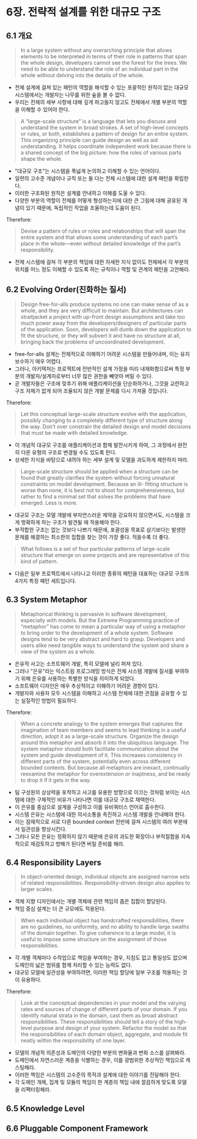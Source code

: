 # 6장. 전략적 설계를 위한 대규모 구조
## 6.1 개요

> In a large system without any overarching principle that allows elements to be interpreted in terms of their role in patterns that span the whole design, developers cannot see the forest for the trees. We need to be able to understand the role of an individual part in the whole without delving into the details of the whole.

- 전체 설계에 걸쳐 있는 패턴의 역할을 해석할 수 있는 포괄적인 원칙이 없는 대규모 시스템에서는 개발자는 나무를 위한 숲을 볼 수 없다.
- 우리는 전체의 세부 사항에 대해 깊게 파고들지 않고도 전체에서 개별 부분의 역할을 이해할 수 있어야 한다.

> A “large-scale structure” is a language that lets you discuss and understand the system in broad strokes. A set of high-level concepts or rules, or both, establishes a pattern of design for an entire system. This organizing principle can guide design as well as aid understanding. It helps coordinate independent work because there is a shared concept of the big picture: how the roles of various parts shape the whole.

- "대규모 구조"는 시스템을 폭넓게 논의하고 이해할 수 있는 언어이다.
- 일련의 고수준 개념이나 규칙 또는 둘 다는 전체 시스템에 대한 설계 패턴을 확립한다.
- 이러한 구조화된 원칙은 설계를 안내하고 이해를 도울 수 있다.
- 다양한 부분의 역할이 전체를 어떻게 형성하는지에 대한 큰 그림에 대해 공유된 개념이 있기 때문에, 독립적인 작업을 조율하는데 도움이 된다.


Therefore:

> Devise a pattern of rules or roles and relationships that will span the entire system and that allows some understanding of each part’s place in the whole—even without detailed knowledge of the part’s responsibility.

- 전체 시스템에 걸쳐 각 부분의 책임에 대한 자세한 지식 없이도 전체에서 각 부분의 위치를 어느 정도 이해할 수 있도록 하는 규칙이나 역할 및 관계의 패턴을 고안해라.


## 6.2 Evolving Order(진화하는 질서)
> Design free-for-alls produce systems no one can make sense of as a whole, and they are very
difficult to maintain. But architectures can straitjacket a project with up-front design assumptions and take too much power away from the developers/designers of particular parts of the application. Soon, developers will dumb down the application to fit the structure, or they will subvert it and have no structure at all, bringing back the problems of uncoordinated development.

- free-for-alls 설계는 전체적으로 이해하기 어려운 시스템을 만들어내며, 이는 유지보수하기 매우 어렵다.
- 그러나, 아키텍처는 프로젝트에 전반적인 설계 가정을 미리 내재화함으로써 특정 부분의 개발자/설계자로부터 너무 많은 권한을 빼앗아 버릴 수 있다.
- 곧 개발자들은 구조에 맞추기 위해 애플리케이션을 단순화하거나, 그것을 교란하고 구조 자체가 없게 되어 조율되지 않은 개발 문제를 다시 가져올 것입니다.

Therefore:

> Let this conceptual large-scale structure evolve with the application, possibly changing to a completely different type of structure along the way. Don’t over constrain the detailed design and model decisions that must be made with detailed knowledge.

- 이 개념적 대규모 구조를 애플리케이션과 함께 발전시키게 하여, 그 과정에서 완전히 다른 유형의 구조로 변경될 수도 있도록 한다.
- 상세한 지식을 바탕으로 내려야 하는 세부 설계 및 모델을 과도하게 제한하지 마라.
  

> Large-scale structure should be applied when a structure can be found that greatly clarifies the system without forcing unnatural constraints on model development. Because an ill- fitting structure is worse than none, it is best not to shoot for comprehensiveness, but rather to find a minimal set that solves the problems that have emerged. Less is more.

- 대규모 구조는 모델 개발에 부자연스러운 제약을 강요하지 않으면서도, 시스템을 크게 명확하게 하는 구조가 발견될 때 적용해야 한다.
- 부적합한 구조는 없는 것보다 나쁘기 때문에, 포괄성을 목표로 삼기보다는 발생한 문제를 해결하는 최소한의 집합을 찾는 것이 가장 좋다. 적을수록 더 좋다.


> What follows is a set of four particular patterns of large-scale structure that emerge on some projects and are representative of this kind of pattern.

- 다음은 일부 프로젝트에서 나타나고 이러한 종류의 패턴을 대표하는 대규모 구조의 4가지 특정 패턴 세트입니다.

## 6.3 System Metaphor
> Metaphorical thinking is pervasive in software development, especially with models. But the Extreme Programming practice of “metaphor” has come to mean a particular way of using a metaphor to bring order to the development of a whole system.
Software designs tend to be very abstract and hard to grasp. Developers and users alike need tangible ways to understand the system and share a view of the system as a whole.

- 은유적 사고는 소프트웨어 개발, 특히 모델에 널리 퍼져 있다.
- 그러나 "은유"라는 익스트림 프로그래밍 방식은 전체 시스템 개발에 질서를 부여하기 위해 은유를 사용하는 특별한 방식을 의미하게 되었다.
- 소프트웨어 디자인은 매우 추상적이고 이해하기 어려운 경향이 있다.
- 개발자와 사용자 모두 시스템을 이해하고 시스템 전체에 대한 관점을 공유할 수 있는 실질적인 방법이 필요하다.

Therefore:

> When a concrete analogy to the system emerges that captures the imagination of team members and seems to lead thinking in a useful direction, adopt it as a large-scale structure. Organize the design around this metaphor and absorb it into the ubiquitous language. The system metaphor should both facilitate communication about the system and guide development of it. This increases consistency in different parts of the system, potentially even across different bounded contexts. But because all metaphors are inexact, continually reexamine the metaphor for overextension or inaptness, and be ready to drop it if it gets in the way.

- 팀 구성원의 상상력을 포착하고 사고를 유용한 방향으로 이끄는 것처럼 보이는 시스템에 대한 구체적인 비유가 나타나면 이를 대규모 구조로 채택한다.
- 이 은유를 중심으로 설계을 구성하고 이를 유비쿼터스 언어로 흡수한다.
- 시스템 은유는 시스템에 대한 의사소통을 촉진하고 시스템 개발을 안내해야 한다.
- 이는 잠재적으로 서로 다른 bounded context 전반에 걸쳐 시스템의 여러 부분에서 일관성을 향상시킨다.
- 그러나 모든 은유는 정확하지 않기 때문에 은유의 과도한 확장이나 부적절함을 지속적으로 재검토하고 방해가 된다면 버릴 준비를 해라.


## 6.4 Responsibility Layers
> In object-oriented design, individual objects are assigned narrow sets of related responsibilities. Responsibility-driven design also applies to larger scales.


- 객체 지향 디자인에서는 개별 객체에 관련 책임의 좁은 집합이 할당된다.
- 책임 중심 설계는 더 큰 규모에도 적용된다.

> When each individual object has handcrafted responsibilities, there are no guidelines, no uniformity, and no ability to handle large swaths of the domain together. To give coherence to a large model, it is useful to impose some structure on the assignment of those responsibilities.

- 각 개별 객체마다 수작업으로 책임을 부여하는 경우, 지침도 없고 통일성도 없으며 도메인의 넓은 범위를 함께 처리할 수 있는 능력도 없다.
- 대규모 모델에 일관성을 부여하려면, 이러한 책임 할당에 일부 구조를 적용하는 것이 유용하다.


Therefore:

> Look at the conceptual dependencies in your model and the varying rates and sources of change of different parts of your domain. If you identify natural strata in the domain, cast them as broad abstract responsibilities. These responsibilities should tell a story of the high-level purpose and design of your system. Refactor the model so that the responsibilities of each domain object, aggregate, and module fit neatly within the responsibility of one layer.

- 모델의 개념적 의존성과 도메인의 다양한 부분의 변화율과 변화 소스를 살펴봐라.
- 도메인에서 자연스러운 계층을 식별하는 경우, 이를 광범위한 추상적인 책임으로 캐스팅해라.
- 이러한 책임은 시스템의 고수준의 목적과 설계에 대한 이야기를 전달해야 한다.
- 각 도메인 개체, 집계 및 모듈의 책임이 한 계층의 책임 내에 깔끔하게 맞도록 모델을 리팩터링해라.




## 6.5 Knowledge Level

## 6.6 Pluggable Component Framework

